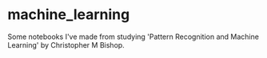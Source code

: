 # machine_learning

Some notebooks I've made from studying 'Pattern Recognition and Machine Learning' by Christopher M Bishop.
